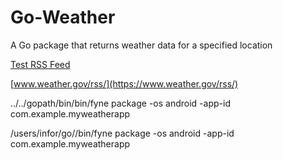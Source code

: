 # Go-Weather
A Go package that returns weather data for a specified location



[Test RSS Feed](https://forecast.weather.gov/MapClick.php?lat=41.5&lon=-81.7&unit=0&lg=english&FcstType=dwml)

[www.weather.gov/rss/](https://www.weather.gov/rss/)


../../gopath/bin/bin/fyne package -os android -app-id com.example.myweatherapp

/users/infor/go//bin/fyne package -os android -app-id com.example.myweatherapp
